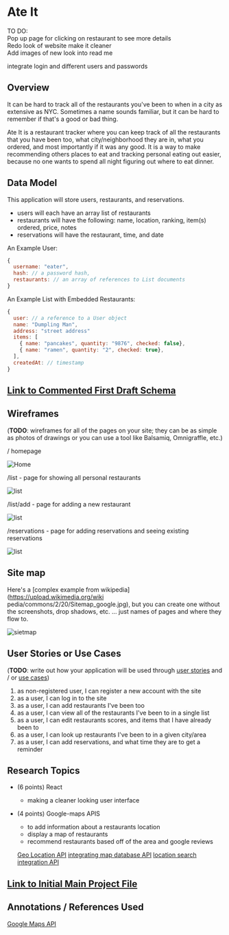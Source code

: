 # Ate It
TO DO:  
  Pop up page for clicking on restaurant to see more details  
  Redo look of website make it cleaner  
      Add images of new look into read me  

  integrate login and different users and passwords  
  
    
  


## Overview

It can be hard to track all of the restaurants you've been to when in a city as extensive as NYC. Sometimes a name sounds familiar, but it can be hard to remember if that's a good or bad thing. 

Ate It is a restaurant tracker where you can keep track of all the restaurants that you have been too, what city/neighborhood they are in, what you ordered, and most importantly if it was any good. It is a way to make recommending others places to eat and tracking personal eating out easier, because no one wants to spend all night figuring out where to eat dinner. 


## Data Model

This application will store users, restaurants, and reservations.

* users will each have an array list of restaurants
* restaurants will have the following: name, location, ranking, item(s) ordered, price, notes
* reservations will have the restaurant, time, and date



An Example User:

```javascript
{
  username: "eater",
  hash: // a password hash,
  restaurants: // an array of references to List documents
}
```

An Example List with Embedded Restaurants:

```javascript
{
  user: // a reference to a User object
  name: "Dumpling Man",
  address: "street address"
  items: [
    { name: "pancakes", quantity: "9876", checked: false},
    { name: "ramen", quantity: "2", checked: true},
  ],
  createdAt: // timestamp
}
```


## [Link to Commented First Draft Schema](db.mjs) 
## Wireframes

(__TODO__: wireframes for all of the pages on your site; they can be as simple as photos of drawings or you can use a tool like Balsamiq, Omnigraffle, etc.)

/ homepage

![Home](wireframe/rests.jpeg)

/list - page for showing all personal restaurants

![list](wireframe/rests.jpeg)

/list/add - page for adding a new restaurant

![list](wireframe/addRest.jpeg)

/reservations - page for adding reservations and seeing existing reservations

![list](wireframe/reservations.jpeg)


## Site map
Here's a [complex example from wikipedia](https://upload.wikimedia.org/wiki pedia/commons/2/20/Sitemap_google.jpg), but you can create one without the screenshots, drop shadows, etc. ... just names of pages and where they flow to.

![sietmap](wireframe/sitemap.jpeg)
## User Stories or Use Cases

(__TODO__: write out how your application will be used through [user stories](http://en.wikipedia.org/wiki/User_story#Format) and / or [use cases](https://en.wikipedia.org/wiki/Use_case))

1. as non-registered user, I can register a new account with the site
2. as a user, I can log in to the site
3. as a user, I can add restaurants I've been too
4. as a user, I can view all of the restaurants I've been to in a single list
5. as a user, I can edit restaurants scores, and items that I have already been to
6. as a user, I can look up restaurants I've been to in a given city/area
7. as a user, I can add reservations, and what time they are to get a reminder

## Research Topics
* (6 points) React 
  * making a cleaner looking user interface

* (4 points) Google-maps APIS
  * to add information about a restaurants location
  * display a map of restaurants
  * recommend restaurants based off of the area and google reviews

  [Geo Location API](https://developers.google.com/maps/documentation/geolocation/overview)
  [integrating map database API](https://developers.google.com/maps/documentation/datasets)
  [location search integration API](https://developers.google.com/maps/documentation)



## [Link to Initial Main Project File](https://github.com/nyu-csci-ua-0467-001-002-spring-2024/final-project-ericemmendorfer/blob/272d8ab0b04b4545daf87b7117bf2cf44769c5bb/app.mjs) 


## Annotations / References Used
[Google Maps API](https://developers.google.com/maps/documentation/javascript)


